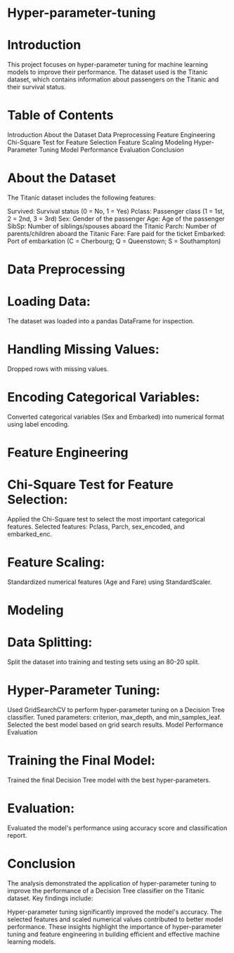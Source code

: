 # Hyper-parameter-tuning

# Introduction
This project focuses on hyper-parameter tuning for machine learning models to improve their performance. The dataset used is the Titanic dataset, which contains information about passengers on the Titanic and their survival status.

# Table of Contents
Introduction
About the Dataset
Data Preprocessing
Feature Engineering
Chi-Square Test for Feature Selection
Feature Scaling
Modeling
Hyper-Parameter Tuning
Model Performance Evaluation
Conclusion

# About the Dataset
The Titanic dataset includes the following features:

Survived: Survival status (0 = No, 1 = Yes)
Pclass: Passenger class (1 = 1st, 2 = 2nd, 3 = 3rd)
Sex: Gender of the passenger
Age: Age of the passenger
SibSp: Number of siblings/spouses aboard the Titanic
Parch: Number of parents/children aboard the Titanic
Fare: Fare paid for the ticket
Embarked: Port of embarkation (C = Cherbourg; Q = Queenstown; S = Southampton)

# Data Preprocessing
# Loading Data:
The dataset was loaded into a pandas DataFrame for inspection.

# Handling Missing Values:
Dropped rows with missing values.

# Encoding Categorical Variables:
Converted categorical variables (Sex and Embarked) into numerical format using label encoding.

# Feature Engineering
# Chi-Square Test for Feature Selection:
Applied the Chi-Square test to select the most important categorical features.
Selected features: Pclass, Parch, sex_encoded, and embarked_enc.

# Feature Scaling:
Standardized numerical features (Age and Fare) using StandardScaler.

# Modeling

# Data Splitting:
Split the dataset into training and testing sets using an 80-20 split.

# Hyper-Parameter Tuning:
Used GridSearchCV to perform hyper-parameter tuning on a Decision Tree classifier.
Tuned parameters: criterion, max_depth, and min_samples_leaf.
Selected the best model based on grid search results.
Model Performance Evaluation

# Training the Final Model:
Trained the final Decision Tree model with the best hyper-parameters.

# Evaluation:
Evaluated the model's performance using accuracy score and classification report.

# Conclusion
The analysis demonstrated the application of hyper-parameter tuning to improve the performance of a Decision Tree classifier on the Titanic dataset. Key findings include:

Hyper-parameter tuning significantly improved the model's accuracy.
The selected features and scaled numerical values contributed to better model performance.
These insights highlight the importance of hyper-parameter tuning and feature engineering in building efficient and effective machine learning models.
